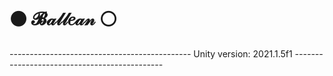 # ⚫ 𝓑𝒶𝓁𝓁𝑒𝒶𝓃 ⚪

*---------------------------------------------*
Unity version: 2021.1.5f1
*---------------------------------------------*


